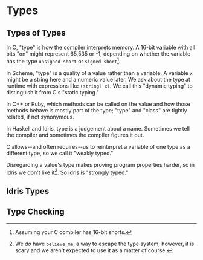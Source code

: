 # Types

<!-- Idea -
  1. Clear up lingering ideas of "type";
  2. Introduce type as a judgement system (?) and explain type-checking,
  canonical values, and non-canonical expressions.
-->

## Types of Types

In C, "type" is how the compiler interprets memory.  A 16-bit variable with
all bits "on" might represent 65,535 or -1, depending on whether the variable
has the type `unsigned short` or `signed short`[^c-short].

In Scheme, "type" is a quality of a value rather than a variable.  A variable
`x` might be a string here and a numeric value later.  We ask about the type
at runtime with expressions like `(string? x)`.  We call this "dynamic typing"
to distinguish it from C's "static typing."

In C++ or Ruby, which methods can be called on the value and how those methods
behave is mostly part of the type; "type" and "class" are tightly related, if
not synonymous.

In Haskell and Idris, type is a judgement about a name.  Sometimes we tell the
compiler and sometimes the compiler figures it out.

C allows--and often requires--us to reinterpret a variable of one type as a
different type, so we call it "weakly typed."

Disregarding a value's type makes proving program properties harder,
so in Idris we don't like it[^believe-me].
So Idris is "strongly typed."

<!-- Idris has a back door... mention here? -->

## Idris Types

<!-- mathematical types! -->
<!-- what does Luo say about types? -->


## Type Checking

[^c-short]: Assuming your C compiler has 16-bit shorts.
[^believe-me]: We *do* have `believe_me`, a way to escape the type system; however, it is scary and we aren't expected to use it as a matter of course.

